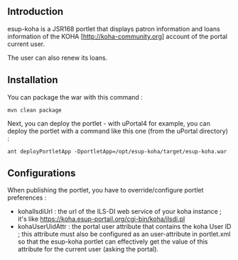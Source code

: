 ## Introduction

esup-koha is a JSR168 portlet that displays patron information and loans information of the KOHA [http://koha-community.org] account of the portal current user.

The user can also renew its loans.

## Installation

You can package the war with this command :
```
mvn clean package
```

Next, you can deploy the portlet - with uPortal4 for example, you can deploy the portlet with a command like this one (from the uPortal directory) :
```
ant deployPortletApp -DportletApp=/opt/esup-koha/target/esup-koha.war
```

## Configurations

When publishing the portlet, you have to override/configure portlet preferences :
* kohaIlsdiUrl : the url of the ILS-DI web service of your koha instance ; it's like https://koha.esup-portail.org/cgi-bin/koha/ilsdi.pl
* kohaUserUidAttr : the portal user attribute that contains the koha User ID ; this attribute must also be configured as an user-attribute in portlet.xml so that the esup-koha portlet can effectively get the value of this attribute for the current user (asking the portal).


